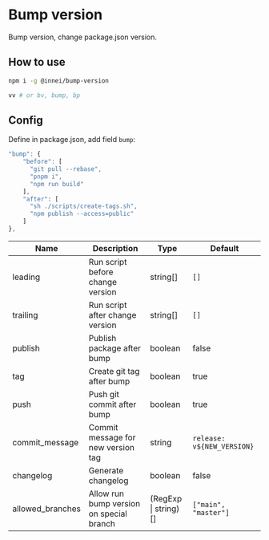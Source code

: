 # Bump version

Bump version, change package.json version.

## How to use

```bash
npm i -g @innei/bump-version

vv # or bv, bump, bp
```

## Config

Define in package.json, add field `bump`:

```js
"bump": {
    "before": [
      "git pull --rebase",
      "pnpm i",
      "npm run build"
    ],
    "after": [
      "sh ./scripts/create-tags.sh",
      "npm publish --access=public"
    ]
},
```

| Name             | Description                              | Type                 | Default                    |
| ---------------- | ---------------------------------------- | -------------------- | -------------------------- |
| leading          | Run script before change version         | string[]             | `[]`                       |
| trailing         | Run script after change version          | string[]             | `[]`                       |
| publish          | Publish package after bump               | boolean              | false                      |
| tag              | Create git tag after bump                | boolean              | true                       |
| push             | Push git commit after bump               | boolean              | true                       |
| commit_message   | Commit message for new version tag       | string               | `release: v${NEW_VERSION}` |
| changelog        | Generate changelog                       | boolean              | false                      |
| allowed_branches | Allow run bump version on special branch | (RegExp \| string)[] | `["main", "master"]`       |
